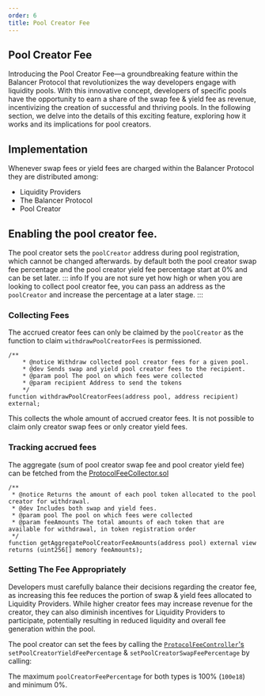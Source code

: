 ```yaml
---
order: 6
title: Pool Creator Fee
---
```

## Pool Creator Fee

Introducing the Pool Creator Fee—a groundbreaking feature within the Balancer Protocol that revolutionizes the way developers engage with liquidity pools. With this innovative concept, developers of specific pools have the opportunity to earn a share of the swap fee & yield fee as revenue, incentivizing the creation of successful and thriving pools. In the following section, we delve into the details of this exciting feature, exploring how it works and its implications for pool creators.

## Implementation

Whenever swap fees or yield fees are charged within the Balancer Protocol they are distributed among:

* Liquidity Providers
* The Balancer Protocol
* Pool Creator

## Enabling the pool creator fee.

The pool creator sets the `poolCreator` address during pool registration, which cannot be changed afterwards. by default both the pool creator swap fee percentage and the pool creator yield fee percentage start at 0% and can be set later.
::: info
If you are not sure yet how high or when you are looking to collect pool creator fee, you can pass an address as the `poolCreator` and increase the percentage at a later stage.
:::

### Collecting Fees

The accrued creator fees can only be claimed by the `poolCreator` as the function to claim `withdrawPoolCreatorFees` is permissioned.

```solidity
/**
    * @notice Withdraw collected pool creator fees for a given pool.
    * @dev Sends swap and yield pool creator fees to the recipient.
    * @param pool The pool on which fees were collected
    * @param recipient Address to send the tokens
    */
function withdrawPoolCreatorFees(address pool, address recipient) external;
```
This collects the whole amount of accrued creator fees. It is not possible to claim only creator swap fees or only creator yield fees.
### Tracking accrued fees

The aggregate (sum of pool creator swap fee and pool creator yield fee) can be fetched from the [ProtocolFeeCollector.sol](https://github.com/balancer/balancer-v3-monorepo/blob/main/pkg/vault/contracts/ProtocolFeeController.sol)
```solidity
/**
 * @notice Returns the amount of each pool token allocated to the pool creator for withdrawal.
 * @dev Includes both swap and yield fees.
 * @param pool The pool on which fees were collected
 * @param feeAmounts The total amounts of each token that are available for withdrawal, in token registration order
 */
function getAggregatePoolCreatorFeeAmounts(address pool) external view returns (uint256[] memory feeAmounts);
```

### Setting The Fee Appropriately

Developers must carefully balance their decisions regarding the creator fee, as increasing this fee reduces the portion of swap & yield fees allocated to Liquidity Providers. While higher creator fees may increase revenue for the creator, they can also diminish incentives for Liquidity Providers to participate, potentially resulting in reduced liquidity and overall fee generation within the pool.

The pool creator can set the fees by calling the [`ProtocolFeeController`'s](https://github.com/balancer/balancer-v3-monorepo/blob/main/pkg/vault/contracts/ProtocolFeeController.sol) `setPoolCreatorYieldFeePercentage` &  `setPoolCreatorSwapFeePercentage` by calling:

The maximum `poolCreatorFeePercentage` for both types is 100% (`100e18`) and minimum 0%. 